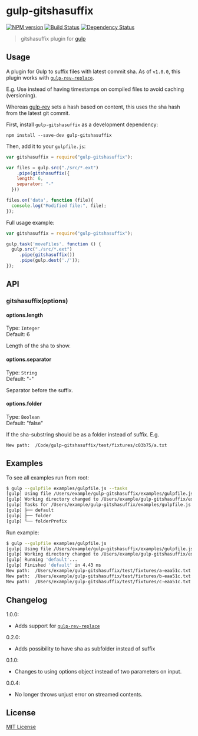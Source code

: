 # gulp-gitshasuffix
[![NPM version][npm-image]][npm-url] [![Build Status][travis-image]][travis-url] [![Dependency Status][depstat-image]][depstat-url]

> gitshasuffix plugin for [gulp](https://github.com/gulpjs/gulp)

## Usage

A plugin for Gulp to suffix files with latest commit sha. As of `v1.0.0`, this plugin works with [`gulp-rev-replace`](https://github.com/jamesknelson/gulp-rev-replace).

E.g. Use instead of having timestamps on compiled files to avoid caching (versioning).

Whereas [gulp-rev](https://github.com/sindresorhus/gulp-rev) sets a hash based on content,
this uses the sha hash from the latest git commit.

First, install `gulp-gitshasuffix` as a development dependency:

```shell
npm install --save-dev gulp-gitshasuffix
```

Then, add it to your `gulpfile.js`:

```javascript
var gitshasuffix = require("gulp-gitshasuffix");

var files = gulp.src("./src/*.ext")
	.pipe(gitshasuffix({
    length: 6,
    separator: "-"
  }))

files.on('data', function (file){
  console.log("Modified file:", file);
});
```

Full usage example:

```javascript
var gitshasuffix = require("gulp-gitshasuffix");

gulp.task('moveFiles'. function () {
  gulp.src("./src/*.ext")
     .pipe(gitshasuffix())
     .pipe(gulp.dest('./'));
});
```

## API

### gitshasuffix(options)

#### options.length
Type: `Integer`  
Default: 6

Length of the sha to show.

#### options.separator
Type: `String`  
Default: "-"

Separator before the suffix.

#### options.folder
Type: `Boolean`  
Default: "false"

If the sha-substring should be as a folder instead of suffix.
E.g.

```
New path:  /Code/gulp-gitshasuffix/test/fixtures/c03b75/a.txt
```


## Examples

To see all examples run from root:

```sh
$ gulp --gulpfile examples/gulpfile.js --tasks
[gulp] Using file /Users/example/gulp-gitshasuffix/examples/gulpfile.js
[gulp] Working directory changed to /Users/example/gulp-gitshasuffix/examples
[gulp] Tasks for /Users/example/gulp-gitshasuffix/examples/gulpfile.js
[gulp] ├── default
[gulp] ├── folder
[gulp] └── folderPrefix
```

Run example:

```sh
$ gulp --gulpfile examples/gulpfile.js
[gulp] Using file /Users/example/gulp-gitshasuffix/examples/gulpfile.js
[gulp] Working directory changed to /Users/example/gulp-gitshasuffix/examples
[gulp] Running 'default'...
[gulp] Finished 'default' in 4.43 ms
New path:  /Users/example/gulp-gitshasuffix/test/fixtures/a-eaa51c.txt
New path:  /Users/example/gulp-gitshasuffix/test/fixtures/b-eaa51c.txt
New path:  /Users/example/gulp-gitshasuffix/test/fixtures/c-eaa51c.txt
```

## Changelog
1.0.0:
 * Adds support for [`gulp-rev-replace`](https://github.com/jamesknelson/gulp-rev-replace)

0.2.0:
 * Adds possibility to have sha as subfolder instead of suffix

0.1.0:
 * Changes to using options object instead of two parameters on input.

0.0.4: 
 * No longer throws unjust error on streamed contents.

## License

[MIT License](http://en.wikipedia.org/wiki/MIT_License)

[npm-url]: https://npmjs.org/package/gulp-gitshasuffix
[npm-image]: https://badge.fury.io/js/gulp-gitshasuffix.png

[travis-url]: http://travis-ci.org/mikaelbr/gulp-gitshasuffix
[travis-image]: https://secure.travis-ci.org/mikaelbr/gulp-gitshasuffix.png?branch=master

[depstat-url]: https://david-dm.org/mikaelbr/gulp-gitshasuffix
[depstat-image]: https://david-dm.org/mikaelbr/gulp-gitshasuffix.png
